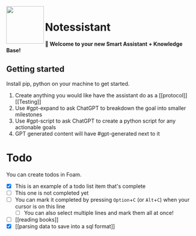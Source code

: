 <img src="attachments/foam-icon.png" width=100 align="left">

# Notessistant

**👋 Welcome to your new Smart Assistant + Knowledge Base!**

## Getting started

Install pip, python on your machine to get started.

1. Create anything you would like have the assistant do as a [[protocol]] [[Testing]]
2. Use #gpt-expand to ask ChatGPT to breakdown the goal into smaller milestones
3. Use #gpt-script to ask ChatGPT to create a python script for any actionable goals
4. GPT generated content will have #gpt-generated next to it

# Todo

You can create todos in Foam.

- [x] This is an example of a todo list item that's complete
- [ ] This one is not completed yet
- [ ] You can mark it completed by pressing `Option`+`C` (or `Alt`+`C`) when your cursor is on this line
  - [ ] You can also select multiple lines and mark them all at once!
- [ ] [[reading books]]
- [x] [[parsing data to save into a sql format]]

